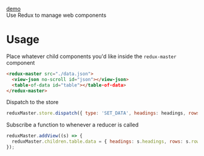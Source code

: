 [demo](https://zvakanaka.github.io/redux-web-component)  
Use Redux to manage web components
# Usage
Place whatever child components you'd like inside the `redux-master` component
```html
<redux-master src="./data.json">
  <view-json no-scroll id="json"></view-json>
  <table-of-data id="table"></table-of-data>
</redux-master>
```
Dispatch to the store
```js
reduxMaster.store.dispatch({ type: 'SET_DATA', headings: headings, rows: rows });
```
Subscribe a function to whenever a reducer is called
```js
reduxMaster.addView((s) => {
  reduxMaster.children.table.data = { headings: s.headings, rows: s.rows };
});
```
